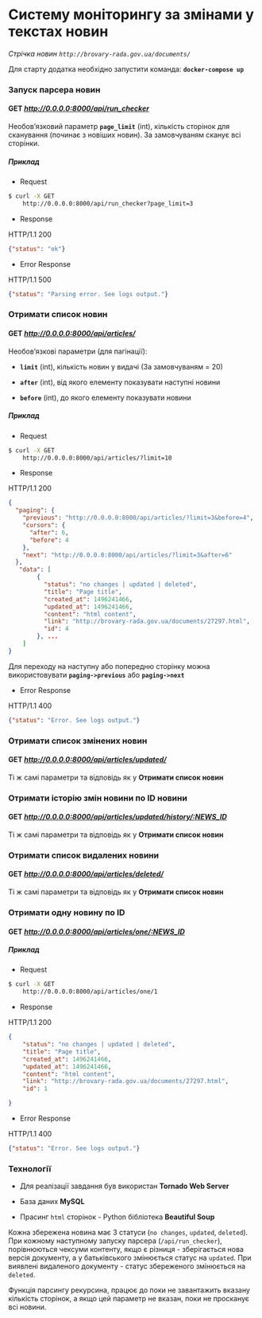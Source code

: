 # Систему моніторингу за змінами у текстах новин


_Стрічка новин `http://brovary-rada.gov.ua/documents/`_

Для старту додатка необхідно запустити команда: __`docker-compose up`__


### Запуск парсера новин
#### GET _http://0.0.0.0:8000/api/run_checker_
Необов’язковий параметр __`page_limit`__ (int), кількість сторінок для сканування (починає з новіших новин).
За замовчуваням сканує всі сторінки.

##### Приклад

* Request
```bash
$ curl -X GET
    http://0.0.0.0:8000/api/run_checker?page_limit=3
```

* Response

HTTP/1.1 200
```json
{"status": "ok"}
```

* Error Response

HTTP/1.1 500
```json
{"status": "Parsing error. See logs output."}
```


### Отримати список новин
#### GET _http://0.0.0.0:8000/api/articles/_
Необов’язкові параметри (для пагінації):

* __`limit`__ (int), кількість новин у видачі (За замовчуваням = 20)

* __`after`__ (int), від якого елементу показувати наступні новини

* __`before`__ (int), до якого елементу показувати новини


##### Приклад

* Request
```bash
$ curl -X GET
    http://0.0.0.0:8000/api/articles/?limit=10
```

* Response

HTTP/1.1 200
```json
{
  "paging": {
    "previous": "http://0.0.0.0:8000/api/articles/?limit=3&before=4",
    "cursors": {
      "after": 6,
      "before": 4
    },
    "next": "http://0.0.0.0:8000/api/articles/?limit=3&after=6"
  },
   "data": [
        {
          "status": "no changes | updated | deleted",
          "title": "Page title",
          "created_at": 1496241466,
          "updated_at": 1496241466,
          "content": "html content",
          "link": "http://brovary-rada.gov.ua/documents/27297.html",
          "id": 4
        }, ...
    ]
}
```
Для переходу на наступну або попередню сторінку можна використовувати
__`paging->previous`__ або __`paging->next`__

* Error Response

HTTP/1.1 400
```json
{"status": "Error. See logs output."}
```

### Отримати список змінених новин
#### GET _http://0.0.0.0:8000/api/articles/updated/_

Ті ж самі параметри та відповідь як у __Отримати список новин__


### Отримати історію змін новини по ID новини
#### GET _http://0.0.0.0:8000/api/articles/updated/history/:NEWS_ID_

Ті ж самі параметри та відповідь як у __Отримати список новин__

### Отримати список видалених новини
#### GET _http://0.0.0.0:8000/api/articles/deleted/_

Ті ж самі параметри та відповідь як у __Отримати список новин__

### Отримати одну новину по ID
#### GET _http://0.0.0.0:8000/api/articles/one/:NEWS_ID_

##### Приклад

* Request
```bash
$ curl -X GET
    http://0.0.0.0:8000/api/articles/one/1
```

* Response

HTTP/1.1 200
```json
{
    "status": "no changes | updated | deleted",
    "title": "Page title",
    "created_at": 1496241466,
    "updated_at": 1496241466,
    "content": "html content",
    "link": "http://brovary-rada.gov.ua/documents/27297.html",
    "id": 1

}
```

* Error Response

HTTP/1.1 400
```json
{"status": "Error. See logs output."}
```

### Технології
* Для реалізації завдання був використан __Tornado Web Server__

* База даних __MySQL__

* Прасинг `html` сторінок - Python бібліотека __Beautiful Soup__

Кожна збережена новина має 3 статуси (`no changes`, `updated`, `deleted`).
При кожному наступному запуску парсера (`/api/run_checker`), порівнюються чексуми контенту,
якщо є різниця - зберігається нова версія документу, а у батьківського змінюється статус на `updated`.
При виявлені видаленого документу - статус збереженого змінюється на `deleted`.

Функція парсингу рекурсина, працює до поки не завантажить вказану кількість сторінок, а якщо цей параметр не вказан, поки не просканує всі новини.
